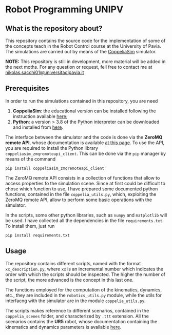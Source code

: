 # Robot Programming UNIPV
## What is the repository about?
This repository contains the source code for the implementation of some of the concepts teach in the Robot Control course at the University of Pavia. The simulations are carried out by means of the [CoppeliaSim](https://www.coppeliarobotics.com/) simulator. 

**NOTE:** This repository is still in development, more material will be added in the next moths. For any question or request, fell free to contact me at <nikolas.sacchi01@universitadipavia.it>  

## Prerequisites 
In order to run the simulations contained in this repository, you are need 
1. **CoppeliaSim**: the educational version can be installed following the instruction available [here](https://www.coppeliarobotics.com/);
2. **Python**:  a version > 3.8 of the Python interpreter can be downloaded and installed from [here](https://www.python.org/).

The interface between the simulator and the code is done via the **ZeroMQ remote API**, whose documentation is available [at this page](https://manual.coppeliarobotics.com/en/zmqRemoteApiOverview.htm). To use the API, you are required to install the Python library `coppeliasim_zmqremoteapi_client`. This can be done via the `pip` manager by means of the command
```
pip install coppeliasim_zmqremoteapi_client
```
The ZeroMQ remote API consists in a collection of functions that allow to access properties fo the simulation scene. Since at first could be difficult to chose which function to use, I have prepared some documented python functions, contained in the file `coppelia_utils.py`, which, exploiting the ZeroMQ remote API, allow to perform some basic operations with the simulator.  

In the scripts, some other python libraries, such as `numpy` and `matplotlib` will be used. I have collected all the dependencies in the file `requirements.txt`. To install them, just run 
```
pip install requirements.txt
```

## Usage
The repository contains different scripts, named with the format `xx_description.py`, where `xx` is an incremental number which indicates the order with which the scripts should be inspected. The higher the number of the script, the more advanced is the concept in this last one.

The functions employed for the computation of the kinematics, dynamics, etc., they are included in the `robotics_utils.py` module, while the utils for interfacng with the simulator are in the module `coppelia_utils.py`. 

The scripts makes reference to different scenarios, contained in the `coppelia_scenes` folder, and characterized by `.ttt` extension. All the scenarios contains the **UR5** robot, whose documentation containing the kinematics and dynamics parameters is available [here](https://www.universal-robots.com/articles/ur/application-installation/dh-parameters-for-calculations-of-kinematics-and-dynamics/). 


